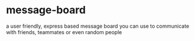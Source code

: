 # message-board
a user friendly, express based message board you can use to communicate with friends, teammates or even random people
